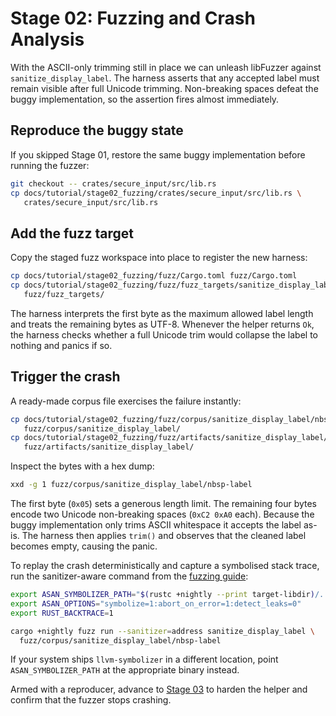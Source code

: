 # Stage 02: Fuzzing and Crash Analysis

With the ASCII-only trimming still in place we can unleash libFuzzer against
`sanitize_display_label`. The harness asserts that any accepted label must
remain visible after full Unicode trimming. Non-breaking spaces defeat the buggy
implementation, so the assertion fires almost immediately.

## Reproduce the buggy state

If you skipped Stage 01, restore the same buggy implementation before running
the fuzzer:

```bash
git checkout -- crates/secure_input/src/lib.rs
cp docs/tutorial/stage02_fuzzing/crates/secure_input/src/lib.rs \
   crates/secure_input/src/lib.rs
```

## Add the fuzz target

Copy the staged fuzz workspace into place to register the new harness:

```bash
cp docs/tutorial/stage02_fuzzing/fuzz/Cargo.toml fuzz/Cargo.toml
cp docs/tutorial/stage02_fuzzing/fuzz/fuzz_targets/sanitize_display_label.rs \
   fuzz/fuzz_targets/
```

The harness interprets the first byte as the maximum allowed label length and
treats the remaining bytes as UTF-8. Whenever the helper returns `Ok`, the
harness checks whether a full Unicode trim would collapse the label to nothing
and panics if so.

## Trigger the crash

A ready-made corpus file exercises the failure instantly:

```bash
cp docs/tutorial/stage02_fuzzing/fuzz/corpus/sanitize_display_label/nbsp-label \
   fuzz/corpus/sanitize_display_label/
cp docs/tutorial/stage02_fuzzing/fuzz/artifacts/sanitize_display_label/panic-nbsp \
   fuzz/artifacts/sanitize_display_label/
```

Inspect the bytes with a hex dump:

```bash
xxd -g 1 fuzz/corpus/sanitize_display_label/nbsp-label
```

The first byte (`0x05`) sets a generous length limit. The remaining four bytes
encode two Unicode non-breaking spaces (`0xC2 0xA0` each). Because the buggy
implementation only trims ASCII whitespace it accepts the label as-is. The
harness then applies `trim()` and observes that the cleaned label becomes empty,
causing the panic.

To replay the crash deterministically and capture a symbolised stack trace, run
the sanitizer-aware command from the [fuzzing guide](../../fuzzing.md#symbolised-crash-reports-with-addresssanitizer):

```bash
export ASAN_SYMBOLIZER_PATH="$(rustc +nightly --print target-libdir)/../bin/llvm-symbolizer"
export ASAN_OPTIONS="symbolize=1:abort_on_error=1:detect_leaks=0"
export RUST_BACKTRACE=1

cargo +nightly fuzz run --sanitizer=address sanitize_display_label \
  fuzz/corpus/sanitize_display_label/nbsp-label
```

If your system ships `llvm-symbolizer` in a different location, point
`ASAN_SYMBOLIZER_PATH` at the appropriate binary instead.

Armed with a reproducer, advance to
[Stage 03](../stage03_fix/README.md) to harden the helper and confirm that the
fuzzer stops crashing.
